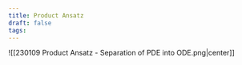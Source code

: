 ```yaml
---
title: Product Ansatz
draft: false
tags:
---
```

  

![[230109 Product Ansatz - Separation of PDE into ODE.png|center]]




